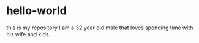 # hello-world
this is my repository 
I am a 32 year old male that loves spending time with his wife and kids. 
